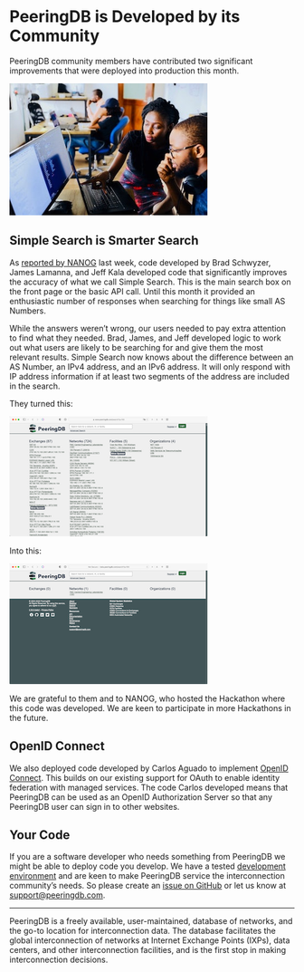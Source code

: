 # PeeringDB is Developed by its Community
PeeringDB community members have contributed two significant improvements that were deployed into production this month.

![Lagos Techie on Unsplash](images/lagos_techie_on_unsplash.jpeg)

## Simple Search is Smarter Search
As [reported by NANOG](https://nanog.org/stories/hackathon-solves-real-world-tech-issue/) last week, code developed by Brad Schwyzer, James Lamanna, and Jeff Kala developed code that significantly improves the accuracy of what we call Simple Search. This is the main search box on the front page or the basic API call. Until this month it provided an enthusiastic number of responses when searching for things like small AS Numbers. 

While the answers weren’t wrong, our users needed to pay extra attention to find what they needed. Brad, James, and Jeff developed logic to work out what users are likely to be searching for and give them the most relevant results. Simple Search now knows about the difference between an AS Number, an IPv4 address, and an IPv6 address. It will only respond with IP address information if at least two segments of the address are included in the search.

They turned this: 

![Pre-NANOG 83 Hackathon Search Results](images/pre-nanog_83_hackathon_search_results.png)

Into this:

![Post-NANOG 83 Hackathon Search Results](images/post_nanog_83_hackathon_search_results.png)

We are grateful to them and to NANOG, who hosted the Hackathon where this code was developed. We are keen to participate in more Hackathons in the future.

## OpenID Connect
We also deployed code developed by Carlos Aguado to implement [OpenID Connect](https://github.com/peeringdb/peeringdb/issues/1070). This builds on our existing support for OAuth to enable identity federation with managed services. The code Carlos developed means that PeeringDB can be used as an OpenID Authorization Server so that any PeeringDB user can sign in to other websites.

## Your Code

If you are a software developer who needs something from PeeringDB we might be able to deploy code you develop. We have a tested [development environment](https://docs.peeringdb.com/blog/contributing_code/) and are keen to make PeeringDB service the interconnection community’s needs. So please create an [issue on GitHub](https://github.com/peeringdb/peeringdb/issues/new/choose) or let us know at support@peeringdb.com. 

---

PeeringDB is a freely available, user-maintained, database of networks, and the go-to location for interconnection data. The database facilitates the global interconnection of networks at Internet Exchange Points (IXPs), data centers, and other interconnection facilities, and is the first stop in making interconnection decisions. 
